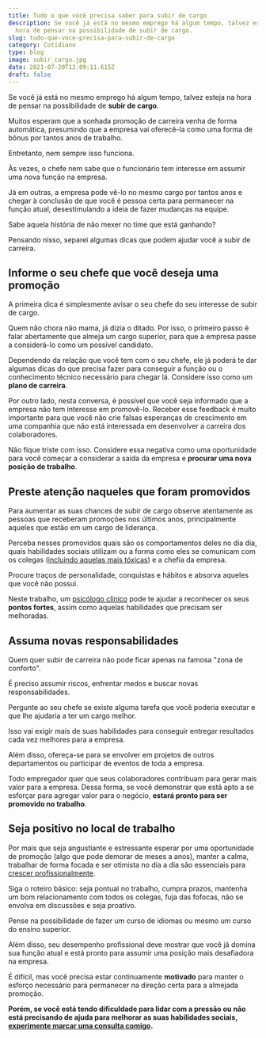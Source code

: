 ```yaml
---
title: Tudo o que você precisa saber para subir de cargo
description: Se você já está no mesmo emprego há algum tempo, talvez esteja na
  hora de pensar na possibilidade de subir de cargo.
slug: tudo-que-voce-precisa-para-subir-de-cargo
category: Cotidiano
type: blog
image: subir_cargo.jpg
date: 2021-07-20T12:09:11.615Z
draft: false
---
```


Se você já está no mesmo emprego há algum tempo, talvez esteja na hora de pensar na possibilidade de **subir de cargo**.

Muitos esperam que a sonhada promoção de carreira venha de forma automática, presumindo que a empresa vai oferecê-la como uma forma de bônus por tantos anos de trabalho.

Entretanto, nem sempre isso funciona.

Às vezes, o chefe nem sabe que o funcionário tem interesse em assumir uma nova função na empresa.

Já em outras, a empresa pode vê-lo no mesmo cargo por tantos anos e chegar à conclusão de que você é pessoa certa para permanecer na função atual, desestimulando a ideia de fazer mudanças na equipe.

Sabe aquela história de não mexer no time que está ganhando?

Pensando nisso, separei algumas dicas que podem ajudar você a subir de carreira.

## Informe o seu chefe que você deseja uma promoção

A primeira dica é simplesmente avisar o seu chefe do seu interesse de subir de cargo.

Quem não chora não mama, já dizia o ditado. Por isso, o primeiro passo é falar abertamente que almeja um cargo superior, para que a empresa passe a considerá-lo como um possível candidato.

Dependendo da relação que você tem com o seu chefe, ele já poderá te dar algumas dicas do que precisa fazer para conseguir a função ou o conhecimento técnico necessário para chegar lá. Considere isso como um **plano de carreira**.

Por outro lado, nesta conversa, é possível que você seja informado que a empresa não tem interesse em promovê-lo. Receber esse feedback é muito importante para que você não crie falsas esperanças de crescimento em uma companhia que não está interessada em desenvolver a carreira dos colaboradores.

Não fique triste com isso. Considere essa negativa como uma oportunidade para você começar a considerar a saída da empresa e **procurar uma nova posição de trabalho**.

## Preste atenção naqueles que foram promovidos

Para aumentar as suas chances de subir de cargo observe atentamente as pessoas que receberam promoções nos últimos anos, principalmente aqueles que estão em um cargo de liderança.

Perceba nesses promovidos quais são os comportamentos deles no dia dia, quais habilidades sociais utilizam ou a forma como eles se comunicam com os colegas ([incluindo aquelas mais tóxicas](https://yuribusin.com.br/como-lidar-com-pessoas-toxicas-no-trabalho/)) e a chefia da empresa.

Procure traços de personalidade, conquistas e hábitos e absorva aqueles que você não possui.

Neste trabalho, um [psicólogo clínico](https://yuribusin.com.br/pra-que-serve-um-psicologo-clinico/) pode te ajudar a reconhecer os seus **pontos fortes**, assim como aquelas habilidades que precisam ser melhoradas.

## Assuma novas responsabilidades

Quem quer subir de carreira não pode ficar apenas na famosa "zona de conforto".

É preciso assumir riscos, enfrentar medos e buscar novas responsabilidades.

Pergunte ao seu chefe se existe alguma tarefa que você poderia executar e que lhe ajudaria a ter um cargo melhor.

Isso vai exigir mais de suas habilidades para conseguir entregar resultados cada vez melhores para a empresa.

Além disso, ofereça-se para se envolver em projetos de outros departamentos ou participar de eventos de toda a empresa.

Todo empregador quer que seus colaboradores contribuam para gerar mais valor para a empresa. Dessa forma, se você demonstrar que está apto a se esforçar para agregar valor para o negócio, **estará pronto para ser promovido no trabalho**.

## Seja positivo no local de trabalho

Por mais que seja angustiante e estressante esperar por uma oportunidade de promoção (algo que pode demorar de meses a anos), manter a calma, trabalhar de forma focada e ser otimista no dia a dia são essenciais para [crescer profissionalmente](https://yuribusin.com.br/crescer-no-trabalho/).

Siga o roteiro básico: seja pontual no trabalho, cumpra prazos, mantenha um bom relacionamento com todos os colegas, fuja das fofocas, não se envolva em discussões e seja proativo.

Pense na possibilidade de fazer um curso de idiomas ou mesmo um curso do ensino superior.

Além disso, seu desempenho profissional deve mostrar que você já domina sua função atual e está pronto para assumir uma posição mais desafiadora na empresa.

É difícil, mas você precisa estar continuamente **motivado** para manter o esforço necessário para permanecer na direção certa para a almejada promoção.

**Porém, se você está tendo dificuldade para lidar com a pressão ou não está precisando de ajuda para melhorar as suas habilidades sociais, [experimente marcar uma consulta comigo](https://yuribusin.com.br/contato/).**
